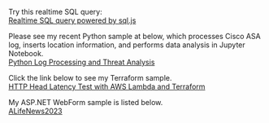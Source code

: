 Try this realtime SQL query:   
<a href="https://aydevmo.github.io/my-network-sample/python/log_processing_01/step31_js_01_realtime_sql_query.html" target="_blank">
Realtime SQL query powered by sql.js</a>
   
Please see my recent Python sample at below, which processes Cisco ASA log, inserts location information, and performs data analysis in Jupyter Notebook.   
<a href="https://github.com/aydevmo/my-network-sample/tree/main/python/log_processing_01" target="_blank">
Python Log Processing and Threat Analysis </a>    
   
Click the link below to see my Terraform sample.    
<a href="https://github.com/aydevmo/my-network-sample/tree/main/automation/terraform/terraform_ping_01" target="_blank"> 
HTTP Head Latency Test with AWS Lambda and Terraform </a>    
   
My ASP.NET WebForm sample is listed below.   
<a href="https://github.com/aydevmo/ALifeNews2023" target="_blank">
ALifeNews2023 </a>    
